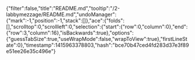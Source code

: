 {"filter":false,"title":"README.md","tooltip":"/2-labbymezzage/README.md","undoManager":{"mark":-1,"position":-1,"stack":[]},"ace":{"folds":[],"scrolltop":0,"scrollleft":0,"selection":{"start":{"row":0,"column":0},"end":{"row":3,"column":16},"isBackwards":true},"options":{"guessTabSize":true,"useWrapMode":false,"wrapToView":true},"firstLineState":0},"timestamp":1415963378803,"hash":"bce70b47ced4fd283d37e3f89e51ee26e35c496e"}